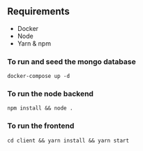 ## Requirements
* Docker
* Node
* Yarn & npm

### To run and seed the mongo database

`docker-compose up -d`

### To run the node backend

`npm install && node .`

### To run the frontend

`cd client && yarn install && yarn start`